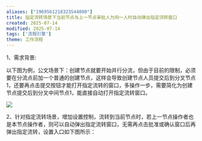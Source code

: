 ```yaml
---
aliases: ["1969561218323544000"]
title: 指定流转场景下当前节点与上一节点审批人为同一人时自动弹出指定流转窗口
created: 2025-07-14
modified: 2025-07-14
tags: ['流程引擎']
theme: 工作流程
---
```


1、需求背景:

以下图为例，公文场景下：创建节点就要开始并行分流，但由于目前的限制，必须要在分流点前加一个普通的创建节点，这样会导致创建节点人员提交后到分叉节点1，还要再点击提交按钮才能打开指定流转的窗口，多操作一步，需要简化为创建节点提交后到分叉中间节点1，能直接自动打开指定流转窗口。

![](https://myhelpdoc.oss-cn-heyuan.aliyuncs.com/mdimages/1fa9ee22c3b3a8f9524f921ba2221f2a.jpg)

2、针对指定流转场景，增加设置控制，流转到当前节点时，若上一节点操作者也是本节点操作者，则可以自动弹出指定流转窗口，无需再点击批准或确认窗口后再弹出指定流转，设置入口如下图所示：

